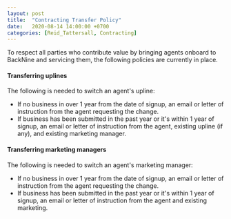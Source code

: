 ```yaml
---
layout: post
title:  "Contracting Transfer Policy"
date:   2020-08-14 14:00:00 +0700
categories: [Reid_Tattersall, Contracting]
---
```

To respect all parties who contribute value by bringing agents onboard to BackNine and servicing them, the following policies are currently in place.

#### Transferring uplines
The following is needed to switch an agent's upline:
- If no business in over 1 year from the date of signup, an email or letter of instruction from the agent requesting the change.
- If business has been submitted in the past year or it's within 1 year of signup, an email or letter of instruction from the agent, existing upline (if any), and existing marketing manager.

#### Transferring marketing managers
The following is needed to switch an agent's marketing manager:
- If no business in over 1 year from the date of signup, an email or letter of instruction from the agent requesting the change.
- If business has been submitted in the past year or it's within 1 year of signup, an email or letter of instruction from the agent and existing marketing.


